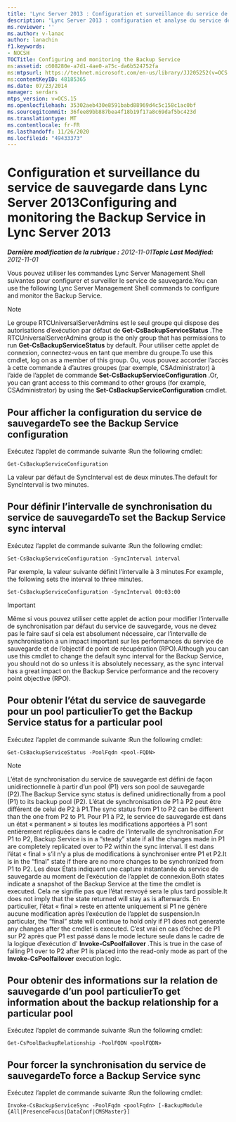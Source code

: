 ```yaml
---
title: 'Lync Server 2013 : Configuration et surveillance du service de sauvegarde'
description: 'Lync Server 2013 : configuration et analyse du service de sauvegarde.'
ms.reviewer: ''
ms.author: v-lanac
author: lanachin
f1.keywords:
- NOCSH
TOCTitle: Configuring and monitoring the Backup Service
ms:assetid: c608280e-a7d1-4ae0-a75c-da6b524752fa
ms:mtpsurl: https://technet.microsoft.com/en-us/library/JJ205252(v=OCS.15)
ms:contentKeyID: 48185365
ms.date: 07/23/2014
manager: serdars
mtps_version: v=OCS.15
ms.openlocfilehash: 35302aeb430e8591babd88969d4c5c158c1ac0bf
ms.sourcegitcommit: 36fee89bb887bea4f18b19f17a8c69daf5bc423d
ms.translationtype: MT
ms.contentlocale: fr-FR
ms.lasthandoff: 11/26/2020
ms.locfileid: "49433373"
---
```

# <a name="configuring-and-monitoring-the-backup-service-in-lync-server-2013"></a><span data-ttu-id="fe19a-103">Configuration et surveillance du service de sauvegarde dans Lync Server 2013</span><span class="sxs-lookup"><span data-stu-id="fe19a-103">Configuring and monitoring the Backup Service in Lync Server 2013</span></span>

<div data-xmlns="http://www.w3.org/1999/xhtml">

<div class="topic" data-xmlns="http://www.w3.org/1999/xhtml" data-msxsl="urn:schemas-microsoft-com:xslt" data-cs="https://msdn.microsoft.com/">

<div data-asp="https://msdn2.microsoft.com/asp">



</div>

<div id="mainSection">

<div id="mainBody"><span data-ttu-id="fe19a-104">

<span> </span></span><span class="sxs-lookup"><span data-stu-id="fe19a-104">

<span> </span></span></span>

<span data-ttu-id="fe19a-105">_**Dernière modification de la rubrique :** 2012-11-01_</span><span class="sxs-lookup"><span data-stu-id="fe19a-105">_**Topic Last Modified:** 2012-11-01_</span></span>

<span data-ttu-id="fe19a-106">Vous pouvez utiliser les commandes Lync Server Management Shell suivantes pour configurer et surveiller le service de sauvegarde.</span><span class="sxs-lookup"><span data-stu-id="fe19a-106">You can use the following Lync Server Management Shell commands to configure and monitor the Backup Service.</span></span>

<div>


> [!NOTE]  
> <span data-ttu-id="fe19a-107">Le groupe RTCUniversalServerAdmins est le seul groupe qui dispose des autorisations d’exécution par défaut de <STRONG>Get-CsBackupServiceStatus</STRONG> .</span><span class="sxs-lookup"><span data-stu-id="fe19a-107">The RTCUniversalServerAdmins group is the only group that has permissions to run <STRONG>Get-CsBackupServiceStatus</STRONG> by default.</span></span> <span data-ttu-id="fe19a-108">Pour utiliser cette applet de connexion, connectez-vous en tant que membre du groupe.</span><span class="sxs-lookup"><span data-stu-id="fe19a-108">To use this cmdlet, log on as a member of this group.</span></span> <span data-ttu-id="fe19a-109">Ou, vous pouvez accorder l’accès à cette commande à d’autres groupes (par exemple, CSAdministrator) à l’aide de l’applet de commande <STRONG>Set-CsBackupServiceConfiguration</STRONG> .</span><span class="sxs-lookup"><span data-stu-id="fe19a-109">Or, you can grant access to this command to other groups (for example, CSAdministrator) by using the <STRONG>Set-CsBackupServiceConfiguration</STRONG> cmdlet.</span></span>



</div>

<div>

## <a name="to-see-the-backup-service-configuration"></a><span data-ttu-id="fe19a-110">Pour afficher la configuration du service de sauvegarde</span><span class="sxs-lookup"><span data-stu-id="fe19a-110">To see the Backup Service configuration</span></span>

<span data-ttu-id="fe19a-111">Exécutez l’applet de commande suivante :</span><span class="sxs-lookup"><span data-stu-id="fe19a-111">Run the following cmdlet:</span></span>

    Get-CsBackupServiceConfiguration

<span data-ttu-id="fe19a-112">La valeur par défaut de SyncInterval est de deux minutes.</span><span class="sxs-lookup"><span data-stu-id="fe19a-112">The default for SyncInterval is two minutes.</span></span>

</div>

<div>

## <a name="to-set-the-backup-service-sync-interval"></a><span data-ttu-id="fe19a-113">Pour définir l’intervalle de synchronisation du service de sauvegarde</span><span class="sxs-lookup"><span data-stu-id="fe19a-113">To set the Backup Service sync interval</span></span>

<span data-ttu-id="fe19a-114">Exécutez l’applet de commande suivante :</span><span class="sxs-lookup"><span data-stu-id="fe19a-114">Run the following cmdlet:</span></span>

    Set-CsBackupServiceConfiguration -SyncInterval interval

<span data-ttu-id="fe19a-115">Par exemple, la valeur suivante définit l’intervalle à 3 minutes.</span><span class="sxs-lookup"><span data-stu-id="fe19a-115">For example, the following sets the interval to three minutes.</span></span>

    Set-CsBackupServiceConfiguration -SyncInterval 00:03:00

<div>


> [!IMPORTANT]  
> <span data-ttu-id="fe19a-116">Même si vous pouvez utiliser cette applet de action pour modifier l’intervalle de synchronisation par défaut du service de sauvegarde, vous ne devez pas le faire sauf si cela est absolument nécessaire, car l’intervalle de synchronisation a un impact important sur les performances du service de sauvegarde et de l’objectif de point de récupération (RPO).</span><span class="sxs-lookup"><span data-stu-id="fe19a-116">Although you can use this cmdlet to change the default sync interval for the Backup Service, you should not do so unless it is absolutely necessary, as the sync interval has a great impact on the Backup Service performance and the recovery point objective (RPO).</span></span>



</div>

</div>

<div>

## <a name="to-get-the-backup-service-status-for-a-particular-pool"></a><span data-ttu-id="fe19a-117">Pour obtenir l’état du service de sauvegarde pour un pool particulier</span><span class="sxs-lookup"><span data-stu-id="fe19a-117">To get the Backup Service status for a particular pool</span></span>

<span data-ttu-id="fe19a-118">Exécutez l’applet de commande suivante :</span><span class="sxs-lookup"><span data-stu-id="fe19a-118">Run the following cmdlet:</span></span>

    Get-CsBackupServiceStatus -PoolFqdn <pool-FQDN>

<div>


> [!NOTE]  
> <span data-ttu-id="fe19a-119">L’état de synchronisation du service de sauvegarde est défini de façon unidirectionnelle à partir d’un pool (P1) vers son pool de sauvegarde (P2).</span><span class="sxs-lookup"><span data-stu-id="fe19a-119">The Backup Service sync status is defined unidirectionally from a pool (P1) to its backup pool (P2).</span></span> <span data-ttu-id="fe19a-120">L’état de synchronisation de P1 à P2 peut être différent de celui de P2 à P1.</span><span class="sxs-lookup"><span data-stu-id="fe19a-120">The sync status from P1 to P2 can be different than the one from P2 to P1.</span></span> <span data-ttu-id="fe19a-121">Pour P1 à P2, le service de sauvegarde est dans un état « permanent » si toutes les modifications apportées à P1 sont entièrement répliquées dans le cadre de l’intervalle de synchronisation.</span><span class="sxs-lookup"><span data-stu-id="fe19a-121">For P1 to P2, Backup Service is in a “steady” state if all the changes made in P1 are completely replicated over to P2 within the sync interval.</span></span> <span data-ttu-id="fe19a-122">Il est dans l’état « final » s’il n’y a plus de modifications à synchroniser entre P1 et P2.</span><span class="sxs-lookup"><span data-stu-id="fe19a-122">It is in the “final” state if there are no more changes to be synchronized from P1 to P2.</span></span> <span data-ttu-id="fe19a-123">Les deux États indiquent une capture instantanée du service de sauvegarde au moment de l’exécution de l’applet de connexion.</span><span class="sxs-lookup"><span data-stu-id="fe19a-123">Both states indicate a snapshot of the Backup Service at the time the cmdlet is executed.</span></span> <span data-ttu-id="fe19a-124">Cela ne signifie pas que l’état renvoyé sera le plus tard possible.</span><span class="sxs-lookup"><span data-stu-id="fe19a-124">It does not imply that the state returned will stay as is afterwards.</span></span> <span data-ttu-id="fe19a-125">En particulier, l’état « final » reste en attente uniquement si P1 ne génère aucune modification après l’exécution de l’applet de suspension.</span><span class="sxs-lookup"><span data-stu-id="fe19a-125">In particular, the “final” state will continue to hold only if P1 does not generate any changes after the cmdlet is executed.</span></span> <span data-ttu-id="fe19a-126">C’est vrai en cas d’échec de P1 sur P2 après que P1 est passé dans le mode lecture seule dans le cadre de la logique d’exécution d' <STRONG>Invoke-CsPoolfailover</STRONG> .</span><span class="sxs-lookup"><span data-stu-id="fe19a-126">This is true in the case of failing P1 over to P2 after P1 is placed into the read-only mode as part of the <STRONG>Invoke-CsPoolfailover</STRONG> execution logic.</span></span>



</div>

</div>

<div>

## <a name="to-get-information-about-the-backup-relationship-for-a-particular-pool"></a><span data-ttu-id="fe19a-127">Pour obtenir des informations sur la relation de sauvegarde d’un pool particulier</span><span class="sxs-lookup"><span data-stu-id="fe19a-127">To get information about the backup relationship for a particular pool</span></span>

<span data-ttu-id="fe19a-128">Exécutez l’applet de commande suivante :</span><span class="sxs-lookup"><span data-stu-id="fe19a-128">Run the following cmdlet:</span></span>

    Get-CsPoolBackupRelationship -PoolFQDN <poolFQDN>

</div>

<div>

## <a name="to-force-a-backup-service-sync"></a><span data-ttu-id="fe19a-129">Pour forcer la synchronisation du service de sauvegarde</span><span class="sxs-lookup"><span data-stu-id="fe19a-129">To force a Backup Service sync</span></span>

<span data-ttu-id="fe19a-130">Exécutez l’applet de commande suivante :</span><span class="sxs-lookup"><span data-stu-id="fe19a-130">Run the following cmdlet:</span></span>

    Invoke-CsBackupServiceSync -PoolFqdn <poolFqdn> [-BackupModule  {All|PresenceFocus|DataConf|CMSMaster}]

<span data-ttu-id="fe19a-131"></div>

</div>

<span> </span>

</div>

</div>

</span><span class="sxs-lookup"><span data-stu-id="fe19a-131"></div>

</div>

<span> </span>

</div>

</div>

</span></span></div>


